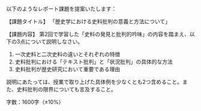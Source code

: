 以下のようなレポート課題を提案いたします：

【課題タイトル】
「歴史学における史料批判の意義と方法について」

【課題内容】
第2回で学習した「史料の発見と批判的吟味」の内容を踏まえ、以下の3点について説明しなさい。

1. 一次史料と二次史料の違いとそれぞれの特徴
2. 史料批判における「テキスト批判」と「状況批判」の具体的な方法
3. 史料批判が歴史研究において重要である理由

説明にあたっては、授業で取り上げた具体例を少なくとも2つ含めること。また、史料批判の限界についても言及すること。

字数：1600字（±10%）